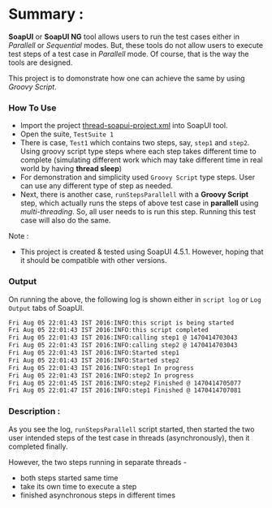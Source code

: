 # Summary :
**SoapUI** or **SoapUI NG** tool allows users to run the test cases either in *Parallell* or *Sequential* modes. But, these tools do not allow users to execute test steps of a test case in *Parallell* mode. Of course, that is the way the tools are designed.

This project is to domonstrate how one can achieve the same by using *Groovy Script*.
### How To Use

  - Import the project [thread-soapui-project.xml](https://github.com/nmrao/sample-soapui-projects/blob/master/runStepsInParallel/thread-soapui-project.xml) into SoapUI tool.
  - Open the suite, `TestSuite 1`
  - There is case, `Test1` which contains two steps, say, `step1` and `step2`. Using groovy script type steps where each step takes different time to complete (simulating different work which may take different time in real world by having **thread sleep**)
  - For demonstration and simplicity used `Groovy Script` type steps. User can use any different type of step as needed.
  - Next, there is another case, `runStepsParallell` with a **Groovy Script** step, which actually runs the steps of above test case in **parallell** using *multi-threading*. So, all user needs to is run this step. Running this test case will also do the same.

Note :
  - This project is created & tested using SoapUI 4.5.1. However, hoping that it should be compatible with other versions.

### Output
On running the above, the following log is shown either in `script log` or `Log Output` tabs of SoapUI.

```sh
Fri Aug 05 22:01:43 IST 2016:INFO:this script is being started
Fri Aug 05 22:01:43 IST 2016:INFO:this script completed
Fri Aug 05 22:01:43 IST 2016:INFO:calling step1 @ 1470414703043
Fri Aug 05 22:01:43 IST 2016:INFO:calling step2 @ 1470414703043
Fri Aug 05 22:01:43 IST 2016:INFO:Started step1
Fri Aug 05 22:01:43 IST 2016:INFO:Started step2
Fri Aug 05 22:01:43 IST 2016:INFO:step1 In progress
Fri Aug 05 22:01:43 IST 2016:INFO:step2 In progress
Fri Aug 05 22:01:45 IST 2016:INFO:step2 Finished @ 1470414705077
Fri Aug 05 22:01:47 IST 2016:INFO:step1 Finished @ 1470414707081
```

### Description :
As you see the log, `runStepsParallell` script started, then started the two user intended steps of the test case in threads (asynchronously), then it completed finally. 

However, the two steps running in separate threads -
- both steps started same time
- take its own time to execute a step
- finished asynchronous steps in different times
